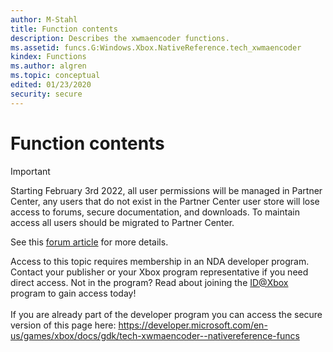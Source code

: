 ```yaml
---
author: M-Stahl
title: Function contents
description: Describes the xwmaencoder functions.
ms.assetid: funcs.G:Windows.Xbox.NativeReference.tech_xwmaencoder
kindex: Functions
ms.author: algren
ms.topic: conceptual
edited: 01/23/2020
security: secure
---
```


# Function contents
> [!IMPORTANT]
> Starting February 3rd 2022, all user permissions will be managed in Partner Center, any users that do not exist in the Partner Center user store will lose access to forums, secure documentation, and downloads. To maintain access all users should be migrated to Partner Center. <p></p>See this <a href="https://forums.xboxlive.com/articles/132187/breaking-change-user-access-for-forums-secure-docu.html">forum article</a> for more details.  

 Access to this topic requires membership in an NDA developer program. Contact your publisher or your Xbox program representative if you need direct access. Not in the program? Read about joining the <a href="https://www.xbox.com/Developers/id">ID@Xbox</a> program to gain access today!  <br/><br/>If you are already part of the developer program you can access the secure version of this page here: <a target="_blank" href="https://developer.microsoft.com/en-us/games/xbox/docs/gdk/tech-xwmaencoder--nativereference-funcs">https://developer.microsoft.com/en-us/games/xbox/docs/gdk/tech-xwmaencoder--nativereference-funcs</a>